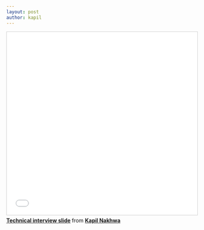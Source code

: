 ```yaml
---
layout: post
author: kapil
---
```

<iframe src="//www.slideshare.net/slideshow/embed_code/key/vyXLybUg5SzMW2" width="595" height="485" frameborder="0" marginwidth="0" marginheight="0" scrolling="no" style="border:1px solid #CCC; border-width:1px; margin-bottom:5px; max-width: 100%;" allowfullscreen> </iframe> <div style="margin-bottom:5px"> <strong> <a href="//www.slideshare.net/KapilNakhwa/technical-interview-slide" title="Technical interview slide" target="_blank">Technical interview slide</a> </strong> from <strong><a href="//www.slideshare.net/KapilNakhwa" target="_blank">Kapil Nakhwa</a></strong> </div>
